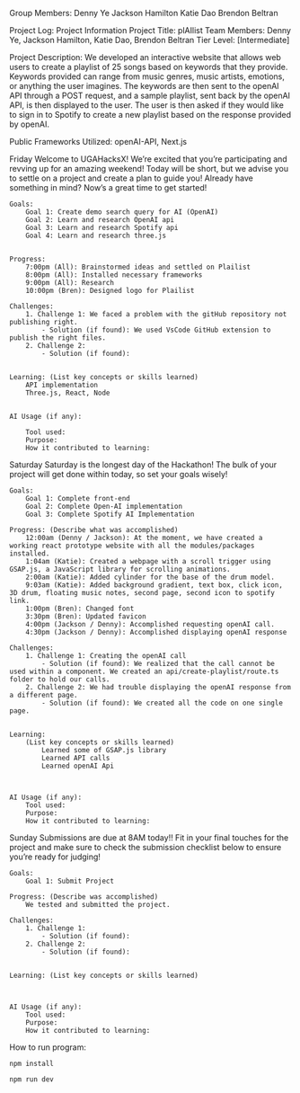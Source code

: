 Group Members:
Denny Ye
Jackson Hamilton
Katie Dao
Brendon Beltran

Project Log:
Project Information
Project Title: plAIlist
Team Members: Denny Ye, Jackson Hamilton, Katie Dao, Brendon Beltran
Tier Level: [Intermediate]

Project Description: We developed an interactive website that allows web users to create a playlist of 25 songs based on keywords that they provide. Keywords provided can range from music genres, music artists, emotions, or anything the user imagines. The keywords are then sent to the openAI API through a POST request, and a sample playlist, sent back by the openAI API, is then displayed to the user. The user is then asked if they would like to sign in to Spotify to create a new playlist based on the response provided by openAI.

Public Frameworks Utilized: openAI-API, Next.js

Friday
Welcome to UGAHacksX! We’re excited that you’re participating and revving up for an amazing weekend! Today will be short, but we advise you to settle on a project and create a plan to guide you! Already have something in mind? Now’s a great time to get started!

    Goals:
        Goal 1: Create demo search query for AI (OpenAI)
        Goal 2: Learn and research OpenAI api
        Goal 3: Learn and research Spotify api
        Goal 4: Learn and research three.js


    Progress:
        7:00pm (All): Brainstormed ideas and settled on Plailist
        8:00pm (All): Installed necessary frameworks
        9:00pm (All): Research
        10:00pm (Bren): Designed logo for Plailist

    Challenges:
        1. Challenge 1: We faced a problem with the gitHub repository not publishing right.
            - Solution (if found): We used VsCode GitHub extension to publish the right files.
        2. Challenge 2:
            - Solution (if found):


    Learning: (List key concepts or skills learned)
        API implementation
        Three.js, React, Node


    AI Usage (if any):

        Tool used:
        Purpose:
        How it contributed to learning:

Saturday
Saturday is the longest day of the Hackathon! The bulk of your project will get done within today, so set your goals wisely!

    Goals:
        Goal 1: Complete front-end
        Goal 2: Complete Open-AI implementation
        Goal 3: Complete Spotify AI Implementation

    Progress: (Describe what was accomplished)
        12:00am (Denny / Jackson): At the moment, we have created a working react prototype website with all the modules/packages installed.
        1:04am (Katie): Created a webpage with a scroll trigger using GSAP.js, a JavaScript library for scrolling animations.
        2:00am (Katie): Added cylinder for the base of the drum model.
        9:03am (Katie): Added background gradient, text box, click icon, 3D drum, floating music notes, second page, second icon to spotify link.
        1:00pm (Bren): Changed font
        3:30pm (Bren): Updated favicon
        4:00pm (Jackson / Denny): Accomplished requesting openAI call.
        4:30pm (Jackson / Denny): Accomplished displaying openAI response

    Challenges:
        1. Challenge 1: Creating the openAI call
            - Solution (if found): We realized that the call cannot be used within a component. We created an api/create-playlist/route.ts folder to hold our calls.
        2. Challenge 2: We had trouble displaying the openAI response from a different page.
            - Solution (if found): We created all the code on one single page.


    Learning:
        (List key concepts or skills learned)
            Learned some of GSAP.js library
            Learned API calls
            Learned openAI Api



    AI Usage (if any):
        Tool used:
        Purpose:
        How it contributed to learning:

Sunday
Submissions are due at 8AM today!! Fit in your final touches for the project and make sure to check the submission checklist below to ensure you’re ready for judging!

    Goals:
        Goal 1: Submit Project

    Progress: (Describe was accomplished)
        We tested and submitted the project.

    Challenges:
        1. Challenge 1:
            - Solution (if found):
        2. Challenge 2:
            - Solution (if found):


    Learning: (List key concepts or skills learned)



    AI Usage (if any):
        Tool used:
        Purpose:
        How it contributed to learning:

How to run program:

    npm install

    npm run dev
